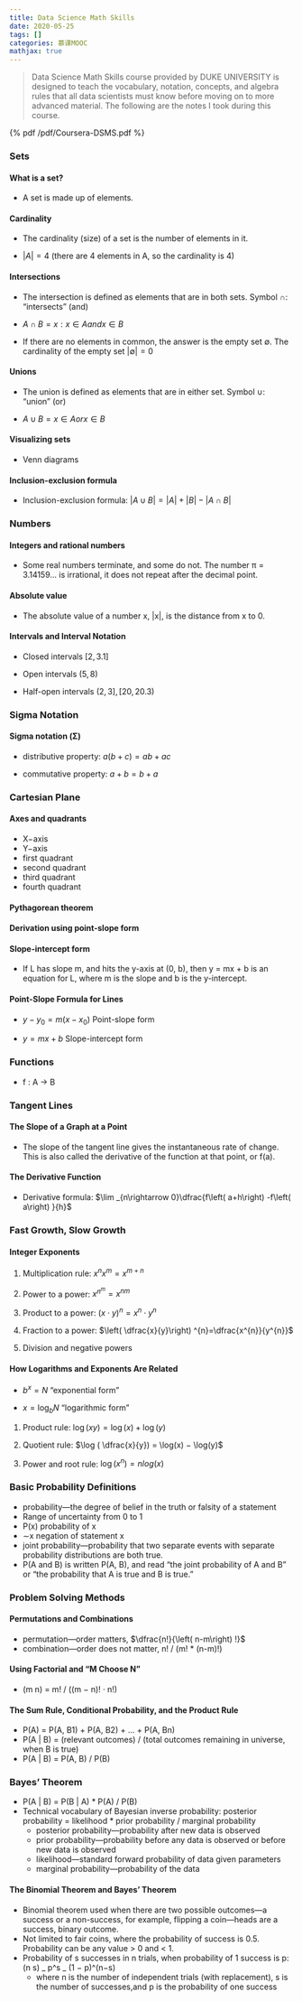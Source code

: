 ```yaml
---
title: Data Science Math Skills
date: 2020-05-25
tags: []
categories: 慕课MOOC
mathjax: true
---
```


> Data Science Math Skills course provided by DUKE UNIVERSITY is designed to teach the vocabulary, notation, concepts, and algebra rules that all data scientists must know before moving on to more advanced material. The following are the notes I took during this course.

<!--more-->

{% pdf /pdf/Coursera-DSMS.pdf %}

### Sets

#### What is a set?

- A set is made up of elements.

#### Cardinality

- The cardinality (size) of a set is the number of elements in it.

- $|A| = 4$ (there are 4 elements in A, so the cardinality is 4)

#### Intersections

- The intersection is defined as elements that are in both sets. Symbol $∩$: “intersects” (and)

- $A ∩ B = {x : x ∈ A and x ∈ B}$

- If there are no elements in common, the answer is the empty set ∅. The cardinality of the empty set $|∅| = 0$

#### Unions

- The union is defined as elements that are in either set. Symbol ∪: “union” (or)

- $A ∪ B = {x ∈ A or x ∈ B}$

#### Visualizing sets

- Venn diagrams

#### Inclusion-exclusion formula

- Inclusion-exclusion formula: $|A ∪ B| = |A| + |B| − |A ∩ B|$

### Numbers

#### Integers and rational numbers

- Some real numbers terminate, and some do not. The number π = 3.14159... is irrational, it does not repeat after the decimal point.

#### Absolute value

- The absolute value of a number x, |x|, is the distance from x to 0.

#### Intervals and Interval Notation

- Closed intervals $[2, 3.1]$

- Open intervals $(5, 8)$

- Half-open intervals $(2, 3], [20, 20.3)$

### Sigma Notation

#### Sigma notation (Σ)

- distributive property: $a(b + c) = ab + ac$

- commutative property: $a + b = b + a$

### Cartesian Plane

#### Axes and quadrants

- X−axis
- Y−axis
- first quadrant
- second quadrant
- third quadrant
- fourth quadrant

#### Pythagorean theorem

#### Derivation using point-slope form

#### Slope-intercept form

- If L has slope m, and hits the y-axis at (0, b), then y = mx + b is an equation for L, where m is the slope and b is the y-intercept.

#### Point-Slope Formula for Lines

- $y-y_{0}=m\left( x-x_{0}\right)$ Point-slope form

- $y=mx+b$ Slope-intercept form

### Functions

- f : A → B

### Tangent Lines

#### The Slope of a Graph at a Point

- The slope of the tangent line gives the instantaneous rate of change. This is also called the derivative of the function at that point, or f(a).

#### The Derivative Function

- Derivative formula: $\lim _{n\rightarrow 0}\dfrac{f\left( a+h\right) -f\left( a\right) }{h}$

### Fast Growth, Slow Growth

#### Integer Exponents

1. Multiplication rule: $x^{n}x^{m}=x^{m+n}$

2. Power to a power: $x^{n^{m}}=x^{nm}$

3. Product to a power: $\left( x\cdot y\right) ^{n}=x^{n}\cdot y^{n}$

4. Fraction to a power: $\left( \dfrac{x}{y}\right) ^{n}=\dfrac{x^{n}}{y^{n}}$

5. Division and negative powers

#### How Logarithms and Exponents Are Related

- $b^{x}=N$ “exponential form”

- $x=\log _{b}N$ “logarithmic form”

1. Product rule: $\log(xy) = \log(x) + \log(y)$

2. Quotient rule: $\log ( \dfrac{x}{y}) = \log(x) − \log(y)$

3. Power and root rule: $\log \left( x^{n}\right) =nlog\left( x\right)$

### Basic Probability Definitions

- probability—the degree of belief in the truth or falsity of a statement
- Range of uncertainty from 0 to 1
- P(x) probability of x
- ∼x negation of statement x
- joint probability—probability that two separate events with separate probability distributions are both true.
- P(A and B) is written P(A, B), and read “the joint probability of A and B” or “the probability that A is true and B is true.”

### Problem Solving Methods

#### Permutations and Combinations

- permutation—order matters, $\dfrac{n!}{\left( n-m\right) !}$
- combination—order does not matter, n! / (m! \* (n-m)!)

#### Using Factorial and “M Choose N”

- (m n) = m! / ((m − n)! · n!)

#### The Sum Rule, Conditional Probability, and the Product Rule

- P(A) = P(A, B1) + P(A, B2) + ... + P(A, Bn)
- P(A | B) = (relevant outcomes) / (total outcomes remaining in universe, when B is true)
- P(A | B) = P(A, B) / P(B)

### Bayes’ Theorem

- P(A | B) = P(B | A) \* P(A) / P(B)
- Technical vocabulary of Bayesian inverse probability: posterior probability = likelihood \* prior probability / marginal probability
  - posterior probability—probability after new data is observed
  - prior probability—probability before any data is observed or before new data is observed
  - likelihood—standard forward probability of data given parameters
  - marginal probability—probability of the data

#### The Binomial Theorem and Bayes’ Theorem

- Binomial theorem used when there are two possible outcomes—a success or a non-success, for example, flipping a coin—heads are a success, binary outcome.
- Not limited to fair coins, where the probability of success is 0.5. Probability can be any value > 0 and < 1.
- Probability of s successes in n trials, when probability of 1 success is p: (n s) _ p^s _ (1 − p)^(n−s)
  - where n is the number of independent trials (with replacement), s is the number of successes,and p is the probability of one success